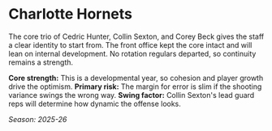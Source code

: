 # Charlotte Hornets

The core trio of Cedric Hunter, Collin Sexton, and Corey Beck gives the staff a clear identity to start from.
The front office kept the core intact and will lean on internal development.
No rotation regulars departed, so continuity remains a strength.

**Core strength:** This is a developmental year, so cohesion and player growth drive the optimism.
**Primary risk:** The margin for error is slim if the shooting variance swings the wrong way.
**Swing factor:** Collin Sexton's lead guard reps will determine how dynamic the offense looks.

_Season: 2025-26_
